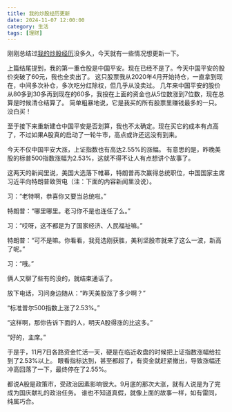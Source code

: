 ```yaml
---
title: 我的炒股经历更新
date: 2024-11-07 12:00:00
category: 生活
tags: [理财]
---
```


刚刚总结过[我的炒股经历](/posts/my-stock-investment)没多久，今天就有一些情况想更新一下。

<!--more-->

上篇结尾提到，我的第一重仓股是中国平安。现在已经不是了。今天中国平安的股价突破了60元，我也全卖出了。
这只股票我从2020年4月开始持仓，一直拿到现在，中间多次补仓，多次吃分红除权，但几乎从没卖过。
几年来中国平安的股价从80多到30多再到现在的60多，我投在上面的资金也从5位数涨到7位数，现在总算是时候清仓结算了。
简单粗暴地说，它是我买的所有股票里赚钱最多的一只。没白买！

至于接下来重新建仓中国平安是否划算，我也不太确定。现在买它的成本有点高了，不过如果A股真的启动了一轮牛市，高点或许还远没有到来。

今天不仅中国平安大涨，上证指数也有高达2.55%的涨幅。
有意思的是，昨晚美股的标普500指数涨幅为2.53%，这就不得不让人有点想讲个故事了。

这两天的新闻里说，美国大选落下帷幕，特朗普再次赢得总统职位，中国国家主席习近平向特朗普致贺电（注：下面的内容新闻里没说）。

习：“老特啊，恭喜你又要当总统啦。”

特朗普：“哪里哪里。老习你不是也连任了么。”

习：“哎呀，这不都是为了国家经济、人民福祉嘛。”

特朗普：“可不是嘛。你看看，我竞选刚获胜，美利坚股市就来了这么一波，新高了呢。”

习：“哦。”

俩人又聊了些有的没的，就结束通话了。

放下电话，习问身边随从：“昨天美股涨了多少啊？”

“标准普尔500指数上涨了2.53%。”

“这样啊，那你告诉下面的人，明天A股得涨的比这多。”

“好的，主席。”

于是乎，11月7日各路资金忙活一天，硬是在临近收盘的时候把上证指数涨幅给拉到了2.53%以上。
眼看指标达到，甚至都超了，有资金就赶紧撤出，导致涨幅还冲高回落了一下，最终停在了2.55%。

都说A股是政策市，受政治因素影响很大。9月底的那次大涨，就有人说是为了完成为国庆献礼的政治任务。
谁也不知道真假，就像上面的故事一样，如有雷同，纯属巧合。

